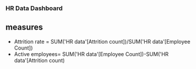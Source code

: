 ### HR Data Dashboard

## measures
- Attrition rate = SUM('HR data'[Attrition count])/SUM('HR data'[Employee Count])
- Active employees= SUM('HR data'[Employee Count])-SUM('HR data'[Attrition count)

